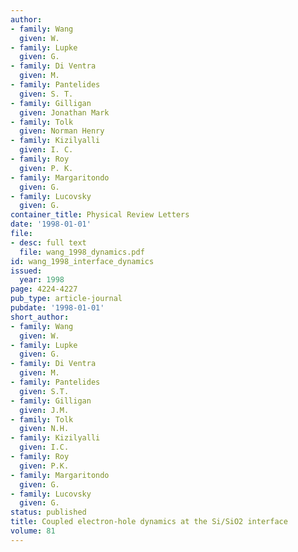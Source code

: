 ```yaml
---
author:
- family: Wang
  given: W.
- family: Lupke
  given: G.
- family: Di Ventra
  given: M.
- family: Pantelides
  given: S. T.
- family: Gilligan
  given: Jonathan Mark
- family: Tolk
  given: Norman Henry
- family: Kizilyalli
  given: I. C.
- family: Roy
  given: P. K.
- family: Margaritondo
  given: G.
- family: Lucovsky
  given: G.
container_title: Physical Review Letters
date: '1998-01-01'
file:
- desc: full text
  file: wang_1998_dynamics.pdf
id: wang_1998_interface_dynamics
issued:
  year: 1998
page: 4224-4227
pub_type: article-journal
pubdate: '1998-01-01'
short_author:
- family: Wang
  given: W.
- family: Lupke
  given: G.
- family: Di Ventra
  given: M.
- family: Pantelides
  given: S.T.
- family: Gilligan
  given: J.M.
- family: Tolk
  given: N.H.
- family: Kizilyalli
  given: I.C.
- family: Roy
  given: P.K.
- family: Margaritondo
  given: G.
- family: Lucovsky
  given: G.
status: published
title: Coupled electron-hole dynamics at the Si/SiO2 interface
volume: 81
---
```


